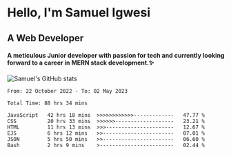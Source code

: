 # Hello, I'm Samuel Igwesi
## A Web Developer

#### A meticulous Junior developer with passion for tech and currently looking forward to a career in MERN stack development.:sparkles:


![Samuel's GitHub stats](https://github-readme-stats.vercel.app/api?username=SamuelIgwesi&show_icons=true&theme=radical)

<!--START_SECTION:waka-->

```text
From: 22 October 2022 - To: 02 May 2023

Total Time: 88 hrs 34 mins

JavaScript   42 hrs 18 mins  >>>>>>>>>>>>-------------   47.77 %
CSS          20 hrs 33 mins  >>>>>>-------------------   23.21 %
HTML         11 hrs 13 mins  >>>----------------------   12.67 %
EJS          6 hrs 12 mins   >>-----------------------   07.01 %
JSON         5 hrs 50 mins   >>-----------------------   06.60 %
Bash         2 hrs 9 mins    >------------------------   02.44 %
```

<!--END_SECTION:waka-->
